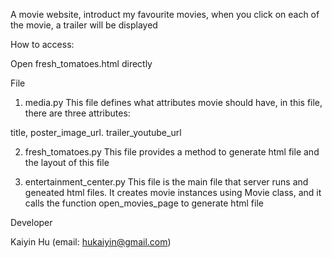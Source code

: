 A movie website, introduct my favourite movies, when you click on each of the movie, a trailer will be displayed

How to access:

Open fresh_tomatoes.html directly 

File
1) media.py
This file defines what attributes movie should have, in this file, there are three attributes:

title,
poster_image_url.
trailer_youtube_url 

2) fresh_tomatoes.py
This file provides a method to generate html file and the layout of this file

3) entertainment_center.py
This file is the main file that server runs and geneated html files. It creates movie instances using Movie class, and it calls the function open_movies_page to generate html file

Developer

Kaiyin Hu (email: hukaiyin@gmail.com)
